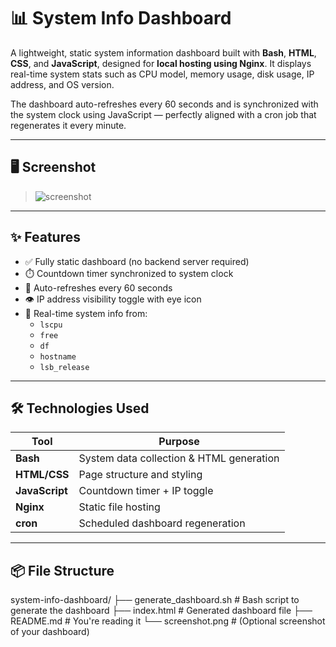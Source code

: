 # 📊 System Info Dashboard

A lightweight, static system information dashboard built with **Bash**, **HTML**, **CSS**, and **JavaScript**, designed for **local hosting using Nginx**. It displays real-time system stats such as CPU model, memory usage, disk usage, IP address, and OS version.

The dashboard auto-refreshes every 60 seconds and is synchronized with the system clock using JavaScript — perfectly aligned with a cron job that regenerates it every minute.

---

## 🖥️ Screenshot

> ![screenshot](screenshot.png)

---

## ✨ Features

- ✅ Fully static dashboard (no backend server required)
- ⏱️ Countdown timer synchronized to system clock
- 🔁 Auto-refreshes every 60 seconds
- 👁️ IP address visibility toggle with eye icon
- 📡 Real-time system info from:
  - `lscpu`
  - `free`
  - `df`
  - `hostname`
  - `lsb_release`

---

## 🛠️ Technologies Used

| Tool         | Purpose                         |
|--------------|---------------------------------|
| **Bash**     | System data collection & HTML generation |
| **HTML/CSS** | Page structure and styling      |
| **JavaScript** | Countdown timer + IP toggle   |
| **Nginx**    | Static file hosting             |
| **cron**     | Scheduled dashboard regeneration |

---

## 📦 File Structure

system-info-dashboard/
├── generate_dashboard.sh # Bash script to generate the dashboard
├── index.html # Generated dashboard file
├── README.md # You're reading it
└── screenshot.png # (Optional screenshot of your dashboard)
